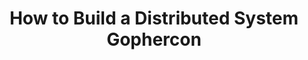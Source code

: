 ---
title: "How to Build a Distributed System Gophercon"
slug: "how-to-build-a-distributed-system-gophercon"
draft: false
is_upcoming: false
event_date: "2022-10-07"
image: "img/resources/distributed-system-gophercon.jpg"
name: "How to Build a Distributed System (and Should You?) at GopherCon 2022"
description: "This talk tells the story of how we used Go to build our very own, eventually consistent, distributed system, currently deployed in production clusters across the US, Germany, and Singapore. As our system is described, key topics will be introduced that you’ll need, to understand distributed systems in practice (e.g. replication, consistency, and consensus). We will walk through how our team leveraged tools like gRPC, Kubernetes, LevelDB, and Prometheus to implement two new open source projects that serve as the heart of our system. Confessions of all the ways we messed up will also ensue — from struggling to debug protocol buffer errors, to tangling up send and receive goroutines, to reasoning about the phases of replication. Finally, Rebecca will explain why rolling out their own system made sense for their use case, and why it might also make sense for you. It won’t be the prettiest story, but we hope you’ll benefit from the lessons we learned, including the most important one — that you can build your own distributed system."
events: ['Conference Talk']
registration_link:
call_to_action:
video_link: https://www.youtube.com/embed/29SSAht65ZI?si=YvKS28x-Nb4nADI8
audio_link: 
categories: ['Video']
presenters: ['Rebecca Bilbro']
topics: ['Distributed Systems', 'GopherCon']
---